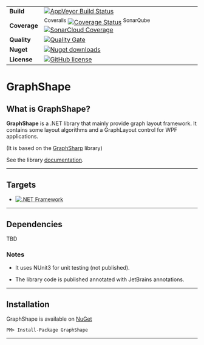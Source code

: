 | | |
| --- | --- |
| **Build** | [![AppVeyor Build Status](https://ci.appveyor.com/api/projects/status/github/KeRNeLith/GraphShape?branch=master&svg=true)](https://ci.appveyor.com/project/KeRNeLith/GraphShape) |
| **Coverage** | <sup>Coveralls</sup> [![Coverage Status](https://coveralls.io/repos/github/KeRNeLith/GraphShape/badge.svg?branch=master)](https://coveralls.io/github/KeRNeLith/GraphShape?branch=master) <sup>SonarQube</sup> [![SonarCloud Coverage](https://sonarcloud.io/api/project_badges/measure?project=graphshape&metric=coverage)](https://sonarcloud.io/component_measures/metric/coverage/list?id=graphshape) | 
| **Quality** | [![Quality Gate](https://sonarcloud.io/api/project_badges/measure?project=graphshape&metric=alert_status)](https://sonarcloud.io/dashboard?id=graphshape) | 
| **Nuget** | [![Nuget downloads](https://img.shields.io/nuget/v/graphshape.svg)](https://www.nuget.org/packages/GraphShape) |
| **License** | [![GitHub license](https://img.shields.io/github/license/mashape/apistatus.svg)](https://github.com/KeRNeLith/GraphShape/blob/master/LICENSE) |

# GraphShape

## What is **GraphShape**?

**GraphShape** is a .NET library that mainly provide graph layout framework.
It contains some layout algorithms and a GraphLayout control for WPF applications.

(It is based on the [GraphSharp](https://archive.codeplex.com/?p=graphsharp) library)

See the library [documentation](https://kernelith.github.io/GraphShape/).

---

## Targets

- [![.NET Framework](https://img.shields.io/badge/.NET%20Framework-%3E%3D%204.0-blue.svg)](#)

---

## Dependencies

TBD

### Notes

- It uses NUnit3 for unit testing (not published).

- The library code is published annotated with JetBrains annotations.

---

## Installation

GraphShape is available on [NuGet](https://www.nuget.org/packages/GraphShape)

    PM> Install-Package GraphShape

---